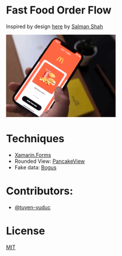 # Fast Food Order Flow

Inspired by design [here](https://dribbble.com/shots/10813423-Fast-Food-Order-Flow) by [Salman Shah](https://dribbble.com/DesignAvenger)

<img width="300" src="fastfood.gif"/>

# Techniques
- [Xamarin.Forms](https://github.com/xamarin/Xamarin.Forms)
- Rounded View: [PancakeView](https://github.com/sthewissen/Xamarin.Forms.PancakeView)
- Fake data: [Bogus](https://github.com/bchavez/Bogus)

# Contributors:
- [@tuyen-vuduc](https://github.com/tuyen-vuduc)

# License
[MIT](./LICENSE)